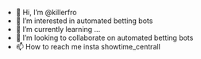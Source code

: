- 👋 Hi, I’m @killerfro
- 👀 I’m interested in automated betting bots
- 🌱 I’m currently learning ...
- 💞️ I’m looking to collaborate on automated betting bots
- 📫 How to reach me insta showtime_centrall

<!---
killerfro/killerfro is a ✨ special ✨ repository because its `README.md` (this file) appears on your GitHub profile.
You can click the Preview link to take a look at your changes.
--->
